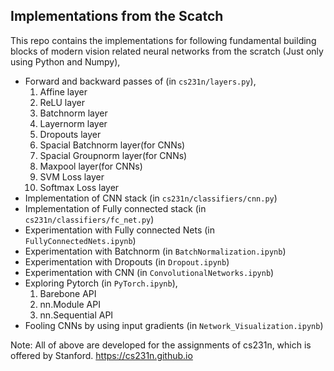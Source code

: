 ## Implementations from the Scatch
This repo contains the implementations for following fundamental building blocks of modern vision related neural networks from the scratch (Just only using Python and Numpy),
 * Forward and backward passes of (in `cs231n/layers.py`), 
    1. Affine layer
    2. ReLU layer
    3. Batchnorm layer
    4. Layernorm layer
    5. Dropouts layer
    6. Spacial Batchnorm layer(for CNNs)
    7. Spacial Groupnorm layer(for CNNs)
    8. Maxpool layer(for CNNs)
    9. SVM Loss layer
    10. Softmax Loss layer
 * Implementation of CNN stack (in `cs231n/classifiers/cnn.py`)
 * Implementation of Fully connected stack (in `cs231n/classifiers/fc_net.py`)
 * Experimentation with Fully connected Nets (in `FullyConnectedNets.ipynb`)
 * Experimentation with Batchnorm (in `BatchNormalization.ipynb`)
 * Experimentation with Dropouts (in `Dropout.ipynb`)
 * Experimentation with CNN (in `ConvolutionalNetworks.ipynb`)
 * Exploring Pytorch (in `PyTorch.ipynb`),
     1. Barebone API
     2. nn.Module API
     3. nn.Sequential API
 * Fooling CNNs by using input gradients (in `Network_Visualization.ipynb`)
 
 
 Note: All of above are developed for the assignments of cs231n, which is offered by Stanford. https://cs231n.github.io
    
    
